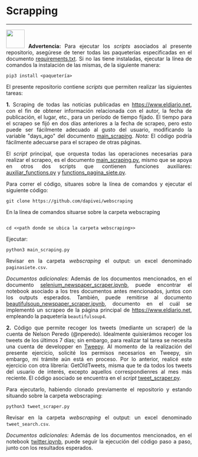 # Scrapping

***

<div align="justify">

<image width="50" height="50" src="./images/warning_sign.png"> **Advertencia:** Para ejecutar los *scripts* asociados al presente repositorio, asegúrese de tener todas las paqueterías especificadas en el documento [requirements.txt](https://github.com/dapivei/webscraping/blob/master/requirements.txt). Si no las tiene instaladas, ejecutar la línea de comandos la instalación de las mismas, de la siguiente manera:

```
pip3 install <paquetería>
```

El presente repositorio contiene *scripts* que permiten realizar las siguientes tareas:

**1.** Scraping de todas las noticias publicadas en https://www.eldiario.net, con el fin de obtener información relacionada con el autor, la fecha de publicación, el lugar, etc., para un período de tiempo fijado. El tiempo para el scrapeo se fijó en dos días anteriores a la fecha de scrapeo, pero esto puede ser fácilmente adecuado al gusto del usuario, modificando la variable "days_ago" del documento [main_scraping](https://github.com/dapivei/webscraping/blob/master/main_scraping.py). *Nota:* El código podría fácilmente adecuarse para el scrapeo de otras páginas.

El *script* principal, que orquesta todas las operaciones necesarias para realizar el scrapeo, es el documento [main_scraping.py](https://github.com/dapivei/webscraping/blob/master/main_scraping.py), mismo que se apoya en otros dos scripts que contienen funciones auxiliares: [auxiliar_functions.py](https://github.com/dapivei/webscraping/blob/master/auxilar_functions.py) y [functions_pagina_siete.py](https://github.com/dapivei/webscraping/blob/master/functions_pagina_siete.py).

Para correr el código, situares sobre la línea de comandos y ejecutar el siguiente código:

```
git clone https://github.com/dapivei/webscraping
```
En la línea de comandos situarse sobre la carpeta webscraping

```

cd <<path donde se ubica la carpeta webscraping>>

```

Ejecutar:

```
python3 main_scraping.py
```


Revisar en la carpeta *webscraping* el output: un excel denominado `paginasiete.csv`.


*Documentos adicionales:* Además de los documentos mencionados, en el documento [selenium_newspaper_scraper.ipynb](https://github.com/dapivei/webscraping/blob/master/selenium_newspaper_scraper.ipynb), puede encontrar el notebook asociado a los tres documentos antes mencionados, juntos con los outputs esperados. También, puede remitirse al documento [beautifulsoup_newspaper_scraper.ipynb](https://github.com/dapivei/webscraping/blob/master/beautifulsoup_newspaper_scraper.ipynb), documento en el cuál se implementó un scrapeo de la página principal de https://www.eldiario.net, empleando la paquetería `beautifulsoup4`.

**2.** Código que permite recoger los tweets (mediante un scraper) de la cuenta de Nelson Peredo (@nperedo). Idealmente quisierámos recoger los tweets de los últimos 7 días; sin embargo, para realizar tal tarea se necesita una cuenta de developper en [Tweepy](https://www.tweepy.org,). Al momento de la realización del presente ejercicio, solicité los permisos necesarios en Tweepy, sin embargo, mi trámite aún está en proceso. Por lo anterior, realicé este ejercicio con otra librería: GetOldTweets, misma que te da todos los tweets del usuario de interés, excepto aquellos correspondienres al mes más reciente. El código asociado se encuentra en el *script* [tweet_scraper.py](https://github.com/dapivei/webscraping/blob/master/tweet_scraper.py).

Para ejecutarlo, habiendo clonado previamente el repositorio y estando situando sobre la carpeta webscraping:

```
python3 tweet_scraper.py
```
Revisar en la carpeta *webscraping* el output: un excel denominado `tweet_search.csv`.

*Documentos adicionales:* Además de los documentos mencionados, en el notebook [twitter.ipynb](https://github.com/dapivei/webscraping/blob/master/twitter.ipynb), puede seguir la ejecución del código paso a paso, junto con los resultados esperados.
